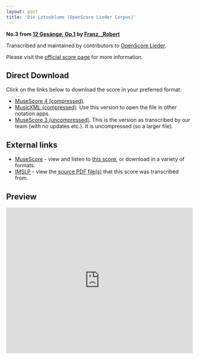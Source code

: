 ```yaml
---
layout: post
title: 'Die Lotosblume (OpenScore Lieder Corpus)'
---
```


__No.3 from [12 Gesänge, Op.1](https://fourscoreandmore.org/OpenScore/Franz%2C_Robert/12_Ges%C3%A4nge%2C_Op.1/) by [Franz,_Robert](https://fourscoreandmore.org/OpenScore/Franz%2C_Robert)__

Transcribed and maintained by contributors to [OpenScore Lieder].

Please visit the [official score page] for more information.

[official score page]: https://musescore.com/openscore-lieder-corpus/scores/5660581
[OpenScore Lieder]: https://musescore.com/openscore-lieder-corpus

## Direct Download

Click on the links below to download the score in your preferred format:
- [MuseScore 4 (compressed)](https://fourscoreandmore.org/OpenScore/Franz%2C_Robert/12_Ges%C3%A4nge%2C_Op.1/03_Die_Lotosblume.mscz).
- [MusicXML (compressed)](https://fourscoreandmore.org/OpenScore/Franz%2C_Robert/12_Ges%C3%A4nge%2C_Op.1/03_Die_Lotosblume.mxl). Use this version to open the file in other notation apps.
- [MuseScore 3 (uncompressed)](https://raw.githubusercontent.com/OpenScore/Lieder/refs/heads/main/scores/Franz%2C_Robert/12_Ges%C3%A4nge%2C_Op.1/03_Die_Lotosblume/lc5660581.mscx). This is the version as transcribed by our team (with no updates etc.). It is uncompressed (so a larger file).

## External links

- [MuseScore] - view and listen to [this score][MuseScore], or download in a variety of formats.
- [IMSLP] - view the [source PDF file(s)][IMSLP] that this score was transcribed from.

[MuseScore]: https://musescore.com/score/5660581
[IMSLP]: https://imslp.org/wiki/Special:ReverseLookup/89017

## Preview

<iframe width="100%" height="394" src="https://musescore.com/openscore-lieder-corpus/scores/5660581/embed" frameborder="0" allowfullscreen allow="autoplay; fullscreen"></iframe>
